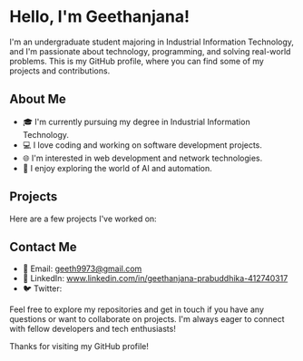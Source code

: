 # Hello, I'm Geethanjana!

I'm an undergraduate student majoring in Industrial Information Technology, and I'm passionate about technology, programming, and solving real-world problems. This is my GitHub profile, where you can find some of my projects and contributions.

## About Me

- 🎓 I'm currently pursuing my degree in Industrial Information Technology.
- 💻 I love coding and working on software development projects.
- 🌐 I'm interested in web development and network technologies.
- 🤖 I enjoy exploring the world of AI and automation.

## Projects

Here are a few projects I've worked on:


## Contact Me

- 📧 Email: geeth9973@gmail.com
- 🔗 LinkedIn: www.linkedin.com/in/geethanjana-prabuddhika-412740317
- 🐦 Twitter:

Feel free to explore my repositories and get in touch if you have any questions or want to collaborate on projects. I'm always eager to connect with fellow developers and tech enthusiasts!

Thanks for visiting my GitHub profile!
